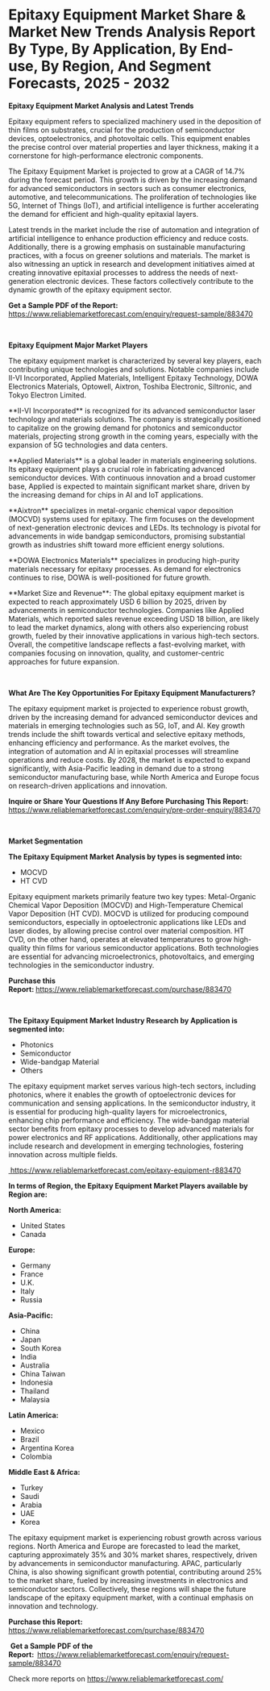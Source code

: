 <p><h1>Epitaxy Equipment Market Share & Market New Trends Analysis Report By Type, By Application, By End-use, By Region, And Segment Forecasts, 2025 - 2032</h1></p><p><strong>Epitaxy Equipment Market Analysis and Latest Trends</strong></p>
<p><p>Epitaxy equipment refers to specialized machinery used in the deposition of thin films on substrates, crucial for the production of semiconductor devices, optoelectronics, and photovoltaic cells. This equipment enables the precise control over material properties and layer thickness, making it a cornerstone for high-performance electronic components.</p><p>The Epitaxy Equipment Market is projected to grow at a CAGR of 14.7% during the forecast period. This growth is driven by the increasing demand for advanced semiconductors in sectors such as consumer electronics, automotive, and telecommunications. The proliferation of technologies like 5G, Internet of Things (IoT), and artificial intelligence is further accelerating the demand for efficient and high-quality epitaxial layers.</p><p>Latest trends in the market include the rise of automation and integration of artificial intelligence to enhance production efficiency and reduce costs. Additionally, there is a growing emphasis on sustainable manufacturing practices, with a focus on greener solutions and materials. The market is also witnessing an uptick in research and development initiatives aimed at creating innovative epitaxial processes to address the needs of next-generation electronic devices. These factors collectively contribute to the dynamic growth of the epitaxy equipment sector.</p></p>
<p><strong>Get a Sample PDF of the Report:&nbsp;</strong> <a href="https://www.reliablemarketforecast.com/enquiry/request-sample/883470?utm_campaign=1929&utm_medium=2&utm_source=Github&utm_content=ia&utm_term=20022025&utm_id=epitaxy-equipment">https://www.reliablemarketforecast.com/enquiry/request-sample/883470</a></p>
<p>&nbsp;</p>
<p><strong>Epitaxy Equipment Major Market Players</strong></p>
<p><p>The epitaxy equipment market is characterized by several key players, each contributing unique technologies and solutions. Notable companies include II-VI Incorporated, Applied Materials, Intelligent Epitaxy Technology, DOWA Electronics Materials, Optowell, Aixtron, Toshiba Electronic, Siltronic, and Tokyo Electron Limited. </p><p>**II-VI Incorporated** is recognized for its advanced semiconductor laser technology and materials solutions. The company is strategically positioned to capitalize on the growing demand for photonics and semiconductor materials, projecting strong growth in the coming years, especially with the expansion of 5G technologies and data centers.</p><p>**Applied Materials** is a global leader in materials engineering solutions. Its epitaxy equipment plays a crucial role in fabricating advanced semiconductor devices. With continuous innovation and a broad customer base, Applied is expected to maintain significant market share, driven by the increasing demand for chips in AI and IoT applications.</p><p>**Aixtron** specializes in metal-organic chemical vapor deposition (MOCVD) systems used for epitaxy. The firm focuses on the development of next-generation electronic devices and LEDs. Its technology is pivotal for advancements in wide bandgap semiconductors, promising substantial growth as industries shift toward more efficient energy solutions.</p><p>**DOWA Electronics Materials** specializes in producing high-purity materials necessary for epitaxy processes. As demand for electronics continues to rise, DOWA is well-positioned for future growth.</p><p>**Market Size and Revenue**: The global epitaxy equipment market is expected to reach approximately USD 6 billion by 2025, driven by advancements in semiconductor technologies. Companies like Applied Materials, which reported sales revenue exceeding USD 18 billion, are likely to lead the market dynamics, along with others also experiencing robust growth, fueled by their innovative applications in various high-tech sectors. Overall, the competitive landscape reflects a fast-evolving market, with companies focusing on innovation, quality, and customer-centric approaches for future expansion.</p></p>
<p>&nbsp;</p>
<p><strong>What Are The Key Opportunities For Epitaxy Equipment Manufacturers?</strong></p>
<p><p>The epitaxy equipment market is projected to experience robust growth, driven by the increasing demand for advanced semiconductor devices and materials in emerging technologies such as 5G, IoT, and AI. Key growth trends include the shift towards vertical and selective epitaxy methods, enhancing efficiency and performance. As the market evolves, the integration of automation and AI in epitaxial processes will streamline operations and reduce costs. By 2028, the market is expected to expand significantly, with Asia-Pacific leading in demand due to a strong semiconductor manufacturing base, while North America and Europe focus on research-driven applications and innovation.</p></p>
<p><strong>Inquire or Share Your Questions If Any Before Purchasing This Report:</strong> <a href="https://www.reliablemarketforecast.com/enquiry/pre-order-enquiry/883470?utm_campaign=1929&utm_medium=2&utm_source=Github&utm_content=ia&utm_term=20022025&utm_id=epitaxy-equipment">https://www.reliablemarketforecast.com/enquiry/pre-order-enquiry/883470</a></p>
<p>&nbsp;</p>
<p><strong>Market Segmentation</strong></p>
<p><strong>The Epitaxy Equipment Market Analysis by types is segmented into:</strong></p>
<p><ul><li>MOCVD</li><li>HT CVD</li></ul></p>
<p><p>Epitaxy equipment markets primarily feature two key types: Metal-Organic Chemical Vapor Deposition (MOCVD) and High-Temperature Chemical Vapor Deposition (HT CVD). MOCVD is utilized for producing compound semiconductors, especially in optoelectronic applications like LEDs and laser diodes, by allowing precise control over material composition. HT CVD, on the other hand, operates at elevated temperatures to grow high-quality thin films for various semiconductor applications. Both technologies are essential for advancing microelectronics, photovoltaics, and emerging technologies in the semiconductor industry.</p></p>
<p><strong>Purchase this Report:&nbsp;</strong><a href="https://www.reliablemarketforecast.com/purchase/883470?utm_campaign=1929&utm_medium=2&utm_source=Github&utm_content=ia&utm_term=20022025&utm_id=epitaxy-equipment">https://www.reliablemarketforecast.com/purchase/883470</a></p>
<p>&nbsp;</p>
<p><strong>The Epitaxy Equipment Market Industry Research by Application is segmented into:</strong></p>
<p><ul><li>Photonics</li><li>Semiconductor</li><li>Wide-bandgap Material</li><li>Others</li></ul></p>
<p><p>The epitaxy equipment market serves various high-tech sectors, including photonics, where it enables the growth of optoelectronic devices for communication and sensing applications. In the semiconductor industry, it is essential for producing high-quality layers for microelectronics, enhancing chip performance and efficiency. The wide-bandgap material sector benefits from epitaxy processes to develop advanced materials for power electronics and RF applications. Additionally, other applications may include research and development in emerging technologies, fostering innovation across multiple fields.</p></p>
<p><a href="https://www.reliablemarketforecast.com/epitaxy-equipment-r883470?utm_campaign=1929&utm_medium=2&utm_source=Github&utm_content=ia&utm_term=20022025&utm_id=epitaxy-equipment">&nbsp;https://www.reliablemarketforecast.com/epitaxy-equipment-r883470</a></p>
<p><strong>In terms of Region, the Epitaxy Equipment Market Players available by Region are:</strong></p>
<p>
    <p> <strong> North America: </strong>
        <ul>
            <li>United States</li>
            <li>Canada</li>
        </ul>
        </p> 
    <p> <strong> Europe: </strong>
        <ul>
            <li>Germany</li>
            <li>France</li>
            <li>U.K.</li>
            <li>Italy</li>
            <li>Russia</li>
        </ul>
        </p> 
    <p> <strong> Asia-Pacific: </strong>
        <ul>
            <li>China</li>
            <li>Japan</li>
            <li>South Korea</li>
            <li>India</li>
            <li>Australia</li>
            <li>China Taiwan</li>
            <li>Indonesia</li>
            <li>Thailand</li>
            <li>Malaysia</li>
        </ul>
        </p> 
    <p> <strong> Latin America: </strong>
        <ul>
            <li>Mexico</li>
            <li>Brazil</li>
            <li>Argentina Korea</li>
            <li>Colombia</li>
        </ul>
        </p> 
    <p> <strong> Middle East & Africa: </strong>
        <ul>
            <li>Turkey</li>
            <li>Saudi</li>
            <li>Arabia</li>
            <li>UAE</li>
            <li>Korea</li>
        </ul>
    </p>
    </p>
<p><p>The epitaxy equipment market is experiencing robust growth across various regions. North America and Europe are forecasted to lead the market, capturing approximately 35% and 30% market shares, respectively, driven by advancements in semiconductor manufacturing. APAC, particularly China, is also showing significant growth potential, contributing around 25% to the market share, fueled by increasing investments in electronics and semiconductor sectors. Collectively, these regions will shape the future landscape of the epitaxy equipment market, with a continual emphasis on innovation and technology.</p></p>
<p><strong>Purchase this Report: </strong><a href="https://www.reliablemarketforecast.com/purchase/883470?utm_campaign=1929&utm_medium=2&utm_source=Github&utm_content=ia&utm_term=20022025&utm_id=epitaxy-equipment">https://www.reliablemarketforecast.com/purchase/883470</a></p>
<p>&nbsp;<strong>Get a Sample PDF of the Report:&nbsp;&nbsp;</strong><a href="https://www.reliablemarketforecast.com/enquiry/request-sample/883470?utm_campaign=1929&utm_medium=2&utm_source=Github&utm_content=ia&utm_term=20022025&utm_id=epitaxy-equipment">https://www.reliablemarketforecast.com/enquiry/request-sample/883470</a></p>
<p><strong></strong></p>
<p>Check more reports on <a href="https://www.reliablemarketforecast.com/?utm_campaign=1929&utm_medium=2&utm_source=Github&utm_content=ia&utm_term=20022025&utm_id=epitaxy-equipment">https://www.reliablemarketforecast.com/</a></p>